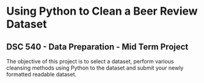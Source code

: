 # Using Python to Clean a Beer Review Dataset
## DSC 540 - Data Preparation - Mid Term Project

The objective of this project is to select a dataset, perform various cleansing methods using Python to the dataset and submit your newly formatted readable dataset.

